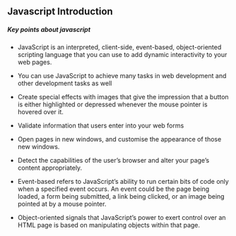## Javascript Introduction

##### Key points about javascript

- JavaScript is an interpreted, client-side, event-based, object-oriented scripting language that you can use to add dynamic interactivity to your web pages. 

- You can use JavaScript to achieve many tasks in web development and other development tasks as well

- Create special effects with images that give the impression that a button is either highlighted or depressed whenever the mouse pointer is hovered over it.

- Validate information that users enter into your web forms

- Open pages in new windows, and customise the appearance of those new windows.

- Detect the capabilities of the user’s browser and alter your page’s content appropriately.

- Event-based refers to JavaScript’s ability to run certain bits of code only when a specified event occurs. An event could be the page being loaded, a form being submitted, a link being clicked, or an image being pointed at by a mouse pointer.

- Object-oriented signals that JavaScript’s power to exert control over an HTML page is based on manipulating objects within that page.


